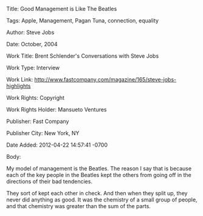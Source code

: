 Title:  Good Management is Like The Beatles

Tags:   Apple, Management, Pagan Tuna, connection, equality

Author: Steve Jobs

Date:   October, 2004

Work Title: Brent Schlender's Conversations with Steve Jobs

Work Type: Interview

Work Link: http://www.fastcompany.com/magazine/165/steve-jobs-highlights

Work Rights: Copyright

Work Rights Holder: Mansueto Ventures

Publisher: Fast Company

Publisher City: New York, NY

Date Added: 2012-04-22 14:57:41 -0700

Body: 

My model of management is the Beatles. The reason I say that is because each of the key people in the Beatles kept the others from going off in the directions of their bad tendencies. 

They sort of kept each other in check. And then when they split up, they never did anything as good. It was the chemistry of a small group of people, and that chemistry was greater than the sum of the parts.
